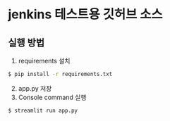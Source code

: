 # jenkins 테스트용 깃허브 소스

## 실행 방법

 1. requirements 설치
```bash
$ pip install -r requirements.txt
```
 2. app.py 저장
 3. Console command 실행
 ```bash
$ streamlit run app.py
```

